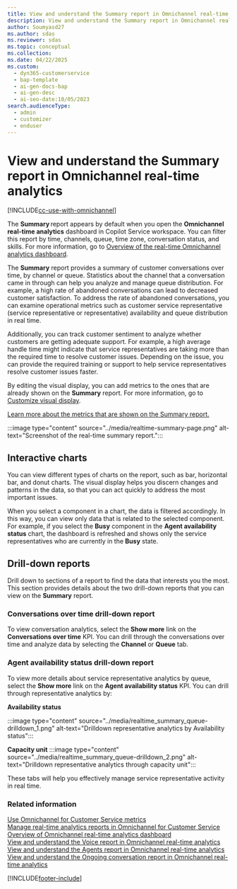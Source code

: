 ```yaml
---
title: View and understand the Summary report in Omnichannel real-time analytics
description: View and understand the Summary report in Omnichannel real-time analytics to analyze customer conversations, sentiment, and operational metrics.
author: Soumyasd27
ms.author: sdas
ms.reviewer: sdas
ms.topic: conceptual
ms.collection:
ms.date: 04/22/2025
ms.custom:
  - dyn365-customerservice
  - bap-template
  - ai-gen-docs-bap
  - ai-gen-desc
  - ai-seo-date:10/05/2023
search.audienceType:
  - admin
  - customizer
  - enduser
---
```

# View and understand the Summary report in Omnichannel real-time analytics

[!INCLUDE[cc-use-with-omnichannel](../../includes/cc-use-with-omnichannel.md)]

The **Summary** report appears by default when you open the **Omnichannel real-time analytics** dashboard in Copilot Service workspace. You can filter this report by time, channels, queue, time zone, conversation status, and skills. For more information, go to [Overview of the real-time Omnichannel analytics dashboard](intro-realtime-analytics-dashboard.md).

The **Summary** report provides a summary of customer conversations over time, by channel or queue. Statistics about the channel that a conversation came in through can help you analyze and manage queue distribution. For example, a high rate of abandoned conversations can lead to decreased customer satisfaction. To address the rate of abandoned conversations, you can examine operational metrics such as customer service representative (service representative or representative) availability and queue distribution in real time.

Additionally, you can track customer sentiment to analyze whether customers are getting adequate support. For example, a high average handle time might indicate that service representatives are taking more than the required time to resolve customer issues. Depending on the issue, you can provide the required training or support to help service representatives resolve customer issues faster.

By editing the visual display, you can add metrics to the ones that are already shown on the **Summary** report. For more information, go to [Customize visual display](customize-reports.md).

[Learn more about the metrics that are shown on the Summary report.](oc-metrics-dimensions.md#)

:::image type="content" source="../media/realtime-summary-page.png" alt-text="Screenshot of the real-time summary report.":::

## Interactive charts

You can view different types of charts on the report, such as bar, horizontal bar, and donut charts. The visual display helps you discern changes and patterns in the data, so that you can act quickly to address the most important issues.

When you select a component in a chart, the data is filtered accordingly. In this way, you can view only data that is related to the selected component. For example, if you select the **Busy** component in the **Agent availability status** chart, the dashboard is refreshed and shows only the service representatives who are currently in the **Busy** state.

## Drill-down reports

Drill down to sections of a report to find the data that interests you the most. This section provides details about the two drill-down reports that you can view on the **Summary** report.

### Conversations over time drill-down report

To view conversation analytics, select the **Show more** link on the **Conversations over time** KPI. You can drill through the conversations over time and analyze data by selecting the **Channel** or **Queue** tab.

### Agent availability status drill-down report

To view more details about service representative analytics by queue, select the **Show more** link on the **Agent availability status** KPI. You can drill through representative analytics by:

**Availability status**

:::image type="content" source="../media/realtime_summary_queue-drilldown_1.png" alt-text="Drilldown representative analytics by Availability status":::

**Capacity unit**
:::image type="content" source="../media/realtime_summary_queue-drilldown_2.png" alt-text="Drilldown representative analytics through capacity unit":::

These tabs will help you effectively manage service representative activity in real time.

### Related information

[Use Omnichannel for Customer Service metrics](oc-metrics-dimensions.md)<br>
[Manage real-time analytics reports in Omnichannel for Customer Service](../administer/enable-realtime-analytics-dashboard-administrator.md)<br>
[Overview of Omnichannel real-time analytics dashboard](intro-realtime-analytics-dashboard.md#overview-of-omnichannel-real-time-analytics-dashboard)<br>
[View and understand the Voice report in Omnichannel real-time analytics](realtime-voice-dashboard.md)<br>
[View and understand the Agents report in Omnichannel real-time analytics](realtime-agents-analytics.md)<br>
[View and understand the Ongoing conversation report in Omnichannel real-time analytics](realtime-ongoing.md)

[!INCLUDE[footer-include](../../includes/footer-banner.md)]
